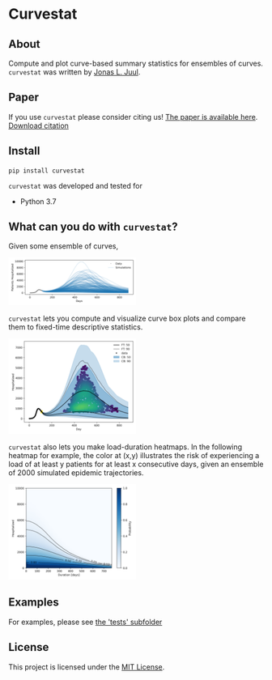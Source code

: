 # Curvestat
## About

Compute and plot curve-based summary statistics for ensembles of curves. `curvestat` was written by [Jonas L. Juul](http://www.nbi.dk/~jonassj/).


## Paper

If you use `curvestat` please consider citing us! [The paper is available here](www.nature.com/articles/s41567-020-01121-y). [Download citation](https://www.nature.com/articles/s41567-020-01121-y.ris)

## Install

    pip install curvestat

`curvestat` was developed and tested for 

* Python 3.7

## What can you do with `curvestat`?
Given some ensemble of curves, 

<img src="https://github.com/jonassjuul/curvestat/blob/master/paper/code_for_figures/other_images/simulations.png" alt="curve box plot with all-or-nothing ranking" width="50%" height="50%">

`curvestat` lets you compute and visualize curve box plots and compare them to fixed-time descriptive statistics.

<img src="https://github.com/jonassjuul/curvestat/blob/master/curvestat/tests/test_outputs/all_or_nothing_full.png" alt="curve box plot with all-or-nothing ranking" width="50%" height="50%">

`curvestat` also lets you make load-duration heatmaps. In the following heatmap for example, the color at (x,y) illustrates the risk of experiencing a load of at least y patients for at least x consecutive days, given an ensemble of 2000 simulated epidemic trajectories.

<img src="https://github.com/jonassjuul/curvestat/blob/master/curvestat/tests/test_outputs/colormap_LoadandDuration.png" alt="heatmap where color at (x,y) illustrates risk of experiencing a load of at least y patients for at least x consecutive days" width="50%" height="50%">

## Examples
For examples, please see <a href="https://github.com/jonassjuul/curvestat/tree/master/curvestat/tests"> the 'tests' subfolder </a>

## License

This project is licensed under the [MIT License](https://github.com/jonassjuul/curvestat/curvestat/blob/master/LICENSE).
